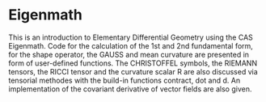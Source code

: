 # Eigenmath
This is an introduction to Elementary Differential Geometry using the CAS Eigenmath. Code for the calculation of the 1st and 2nd fundamental form, for the shape operator, the GAUSS and mean curvature are presented in form of user-defined functions. The CHRISTOFFEL symbols, the RIEMANN tensors, the RICCI tensor and the curvature scalar R are also discussed via tensorial methodes with the build-in functions contract, dot and d. An implementation of the covariant derivative of vector fields are also given.
